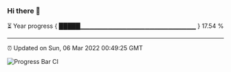 ### Hi there 👋

⏳ Year progress { █████▁▁▁▁▁▁▁▁▁▁▁▁▁▁▁▁▁▁▁▁▁▁▁▁▁ } 17.54 %

---

⏰ Updated on Sun, 06 Mar 2022 00:49:25 GMT

![Progress Bar CI](https://github.com/liununu/liununu/workflows/Progress%20Bar%20CI/badge.svg)
